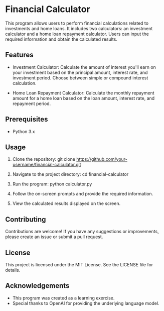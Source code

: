 # Financial Calculator

This program allows users to perform financial calculations related to investments and home loans. It includes two calculators: an investment calculator and a home loan repayment calculator. Users can input the required information and obtain the calculated results.

## Features

- Investment Calculator: Calculate the amount of interest you'll earn on your investment based on the principal amount, interest rate, and investment period. Choose between simple or compound interest calculation.

- Home Loan Repayment Calculator: Calculate the monthly repayment amount for a home loan based on the loan amount, interest rate, and repayment period.

## Prerequisites

- Python 3.x

## Usage

1. Clone the repository:
   git clone https://github.com/your-username/financial-calculator.git

2. Navigate to the project directory:
   cd financial-calculator

3. Run the program:
   python calculator.py

4. Follow the on-screen prompts and provide the required information.

5. View the calculated results displayed on the screen.

## Contributing

Contributions are welcome! If you have any suggestions or improvements, please create an issue or submit a pull request.

## License

This project is licensed under the MIT License. See the LICENSE file for details.

## Acknowledgements

- This program was created as a learning exercise.
- Special thanks to OpenAI for providing the underlying language model.
